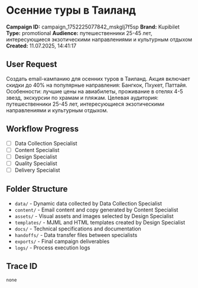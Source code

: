 # Осенние туры в Таиланд

**Campaign ID:** campaign_1752225077842_mskglj7f5sp
**Brand:** Kupibilet
**Type:** promotional
**Audience:** путешественники 25-45 лет, интересующиеся экзотическими направлениями и культурным отдыхом
**Created:** 11.07.2025, 14:41:17

## User Request
Создать email-кампанию для осенних туров в Таиланд. Акция включает скидки до 40% на популярные направления: Бангкок, Пхукет, Паттайя. Особенности: лучшие цены на авиабилеты, проживание в отелях 4-5 звезд, экскурсии по храмам и пляжам. Целевая аудитория: путешественники 25-45 лет, интересующиеся экзотическими направлениями и культурным отдыхом.

## Workflow Progress
- [ ] Data Collection Specialist
- [ ] Content Specialist  
- [ ] Design Specialist
- [ ] Quality Specialist
- [ ] Delivery Specialist

## Folder Structure

- `data/` - Dynamic data collected by Data Collection Specialist
- `content/` - Email content and copy generated by Content Specialist
- `assets/` - Visual assets and images selected by Design Specialist
- `templates/` - MJML and HTML templates created by Design Specialist
- `docs/` - Technical specifications and documentation
- `handoffs/` - Data transfer files between specialists
- `exports/` - Final campaign deliverables
- `logs/` - Process execution logs

## Trace ID
`none`
